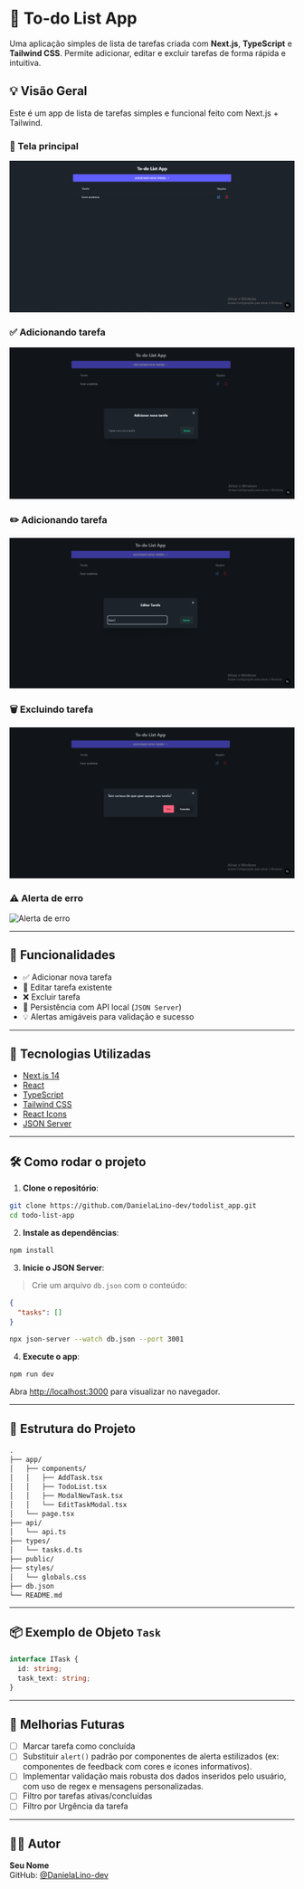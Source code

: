 
# 📝 To-do List App

Uma aplicação simples de lista de tarefas criada com **Next.js**, **TypeScript** e **Tailwind CSS**. Permite adicionar, editar e excluir tarefas de forma rápida e intuitiva.

## 💡 Visão Geral

Este é um app de lista de tarefas simples e funcional feito com Next.js + Tailwind.

### 📸 Tela principal
![Tela principal](./public/tela_inicial.png)

### ✅ Adicionando tarefa
![Modal de nova tarefa](./public/criar_tarefa.png)

### ✏️ Adicionando tarefa
![Modal de nova tarefa](./public/editar_tarefa.png)

### 🗑️ Excluindo tarefa
![Modal de nova tarefa](./public/excluir_tarefa.png)

### ⚠️ Alerta de erro
![Alerta de erro](./public/alerta_espaço_vazio.png)

---

## 🚀 Funcionalidades

- ✅ Adicionar nova tarefa
- 📝 Editar tarefa existente
- ❌ Excluir tarefa
- 💾 Persistência com API local (`JSON Server`)
- 💡 Alertas amigáveis para validação e sucesso

---

## 🧰 Tecnologias Utilizadas

- [Next.js 14](https://nextjs.org/)
- [React](https://react.dev/)
- [TypeScript](https://www.typescriptlang.org/)
- [Tailwind CSS](https://tailwindcss.com/)
- [React Icons](https://react-icons.github.io/react-icons/)
- [JSON Server](https://github.com/typicode/json-server)

---

## 🛠️ Como rodar o projeto

1. **Clone o repositório**:

```bash
git clone https://github.com/DanielaLino-dev/todolist_app.git
cd todo-list-app
```

2. **Instale as dependências**:

```bash
npm install
```

3. **Inicie o JSON Server**:

> Crie um arquivo `db.json` com o conteúdo:

```json
{
  "tasks": []
}
```

```bash
npx json-server --watch db.json --port 3001
```

4. **Execute o app**:

```bash
npm run dev
```

Abra [http://localhost:3000](http://localhost:3000) para visualizar no navegador.

---

## 📂 Estrutura do Projeto

```
.
├── app/
│   ├── components/
│   │   ├── AddTask.tsx
│   │   ├── TodoList.tsx
│   │   ├── ModalNewTask.tsx
│   │   └── EditTaskModal.tsx
│   └── page.tsx
├── api/
│   └── api.ts
├── types/
│   └── tasks.d.ts
├── public/
├── styles/
│   └── globals.css
├── db.json
└── README.md
```

---

## 📦 Exemplo de Objeto `Task`

```ts
interface ITask {
  id: string;
  task_text: string;
}
```

---

## 📌 Melhorias Futuras

- [ ] Marcar tarefa como concluída
- [ ] Substituir `alert()` padrão por componentes de alerta estilizados (ex: componentes de feedback com cores e ícones informativos).
- [ ] Implementar validação mais robusta dos dados inseridos pelo usuário, com uso de regex e mensagens personalizadas.
- [ ] Filtro por tarefas ativas/concluídas
- [ ] Filtro por Urgência da tarefa

---

## 🧑‍💻 Autor

**Seu Nome**  
GitHub: [@DanielaLino-dev](https://github.com/DanielaLino-dev)
